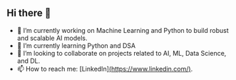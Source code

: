 ## Hi there 👋

- 🔭 I’m currently working on Machine Learning and Python to build robust and scalable AI models.
- 🌱 I’m currently learning Python and DSA
- 👯 I’m looking to collaborate on projects related to AI, ML, Data Science, and DL.
- 📫 How to reach me: [LinkedIn][(https://www.linkedin.com/)](https://www.linkedin.com/in/pravallika-oggu-303360225/).

